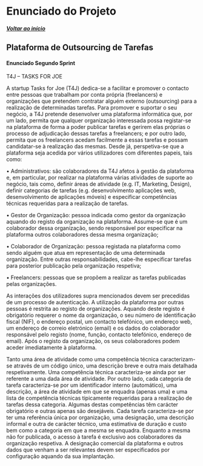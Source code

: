 # Enunciado do Projeto

##### [Voltar ao início](https://github.com/pedro-miguez/upskill_java1_labprg_grupo3/blob/main/README.md)

## Plataforma de Outsourcing de Tarefas

#### Enunciado Segundo Sprint

T4J – TASKS FOR JOE

A startup Tasks for Joe (T4J) dedica-se a facilitar e promover o contacto entre pessoas que
trabalham por conta própria (freelancers) e organizações que pretendem contratar alguém
externo (outsourcing) para a realização de determinadas tarefas. Para promover e suportar o
seu negócio, a T4J pretende desenvolver uma plataforma informática que, por um lado,
permita que qualquer organização interessada possa registar-se na plataforma de forma a
poder publicar tarefas e gerirem elas próprias o processo de adjudicação dessas tarefas a
freelancers; e por outro lado, permita que os freelancers acedam facilmente a essas tarefas e
possam candidatar-se à realização das mesmas.
Desde já, perspetiva-se que a plataforma seja acedida por vários utilizadores com diferentes
papeis, tais como:

• Administrativos: são colaboradores da T4J afetos à gestão da plataforma e, em
particular, por realizar na plataforma várias atividades de suporte ao negócio, tais
como, definir áreas de atividade (e.g. IT, Marketing, Design), definir categorias de
tarefas (e.g. desenvolvimento aplicações web, desenvolvimento de aplicações
móveis) e especificar competências técnicas requeridas para a realização de tarefas.

• Gestor de Organização: pessoa indicada como gestor da organização aquando do
registo da organização na plataforma. Assume-se que é um colaborador dessa
organização, sendo responsável por especificar na plataforma outros colaboradores
dessa mesma organização;

• Colaborador de Organização: pessoa registada na plataforma como sendo alguém
que atua em representação de uma determinada organização. Entre outras
responsabilidades, cabe-lhe especificar tarefas para posterior publicação pela
organização respetiva;

• Freelancers: pessoas que se propõem a realizar as tarefas publicadas pelas
organizações.

As interações dos utilizadores supra mencionados devem ser precedidas de um processo de
autenticação. A utilização da plataforma por outras pessoas é restrita ao registo de
organizações. Aquando deste registo é obrigatório requerer o nome da organização, o seu
número de identificação fiscal (NIF), o endereço postal, um contacto telefónico, um endereço
web, um endereço de correio eletrónico (email) e os dados do colaborador responsável pelo
registo (nome, função, contacto telefónico, endereço de email). Após o registo da
organização, os seus colaboradores podem aceder imediatamente à plataforma.

Tanto uma área de atividade como uma competência técnica caracterizam-se através de um
código único, uma descrição breve e outra mais detalhada respetivamente. Uma
competência técnica caracteriza-se ainda por ser referente a uma dada área de atividade. Por
outro lado, cada categoria de tarefa caracteriza-se por um identificador interno (automático),
uma descrição, a área de atividade em que se enquadra (apenas uma) e uma lista de
competência técnicas tipicamente requeridas para a realização de tarefas dessa categoria.
Algumas destas competências têm carácter obrigatório e outras apenas são desejáveis.
Cada tarefa caracteriza-se por ter uma referência única por organização, uma designação,
uma descrição informal e outra de carácter técnico, uma estimativa de duração e custo bem
como a categoria em que a mesma se enquadra. Enquanto a mesma não for publicada, o
acesso à tarefa é exclusivo aos colaboradores da organização respetiva.
A designação comercial da plataforma e outros dados que venham a ser relevantes devem
ser especificados por configuração aquando da sua implantação.
